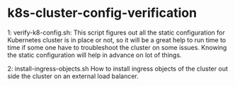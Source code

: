 # k8s-cluster-config-verification

1: verify-k8-config.sh:
This script figures out all the static configuration for Kubernetes cluster is in place or not, so it will be a great help to run time
to time if some one have to troubleshoot the cluster on some issues. Knowing the static configuration will help in advance on lot of things.

2: install-ingress-objects.sh
How to install ingress objects of the cluster out side the cluster on an external load balancer.

